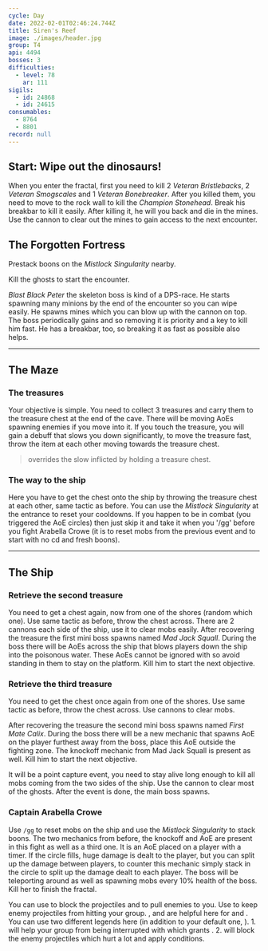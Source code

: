 ```yaml
---
cycle: Day
date: 2022-02-01T02:46:24.744Z
title: Siren's Reef
image: ./images/header.jpg
group: T4
api: 4494
bosses: 3
difficulties:
  - level: 78
    ar: 111
sigils:
  - id: 24868
  - id: 24615
consumables:
  - 8764
  - 8801
record: null
---
```


<Grid>
<GridItem sm="12">

## Start: Wipe out the dinosaurs!

When you enter the fractal, first you need to kill 2 _Veteran Bristlebacks_, 2 _Veteran Smogscales_ and 1 _Veteran Bonebreaker_. After you killed them, you need to move to the rock wall to kill the _Champion Stonehead_. Break his breakbar to kill it easily. After killing it, he will <Condition name="Fear"/> you back and die in the mines. Use the cannon to clear out the mines to gain access to the next encounter.
</GridItem>

<GridItem sm="6">

<MDImage src="images/sirens_mountains.jpg" caption="Scenery"/>

</GridItem>

<GridItem sm="6">

<MDImage src="images/sirens_shipwreck.jpg" caption="The Shipwreck"/>

</GridItem>

<GridItem sm="12">

## The Forgotten Fortress

Prestack boons on the _Mistlock Singularity_ nearby.

Kill the ghosts to start the encounter.

_Blast Black Peter_ the skeleton boss is kind of a DPS-race. He starts spawning many minions by the end of the encounter so you can wipe easily. He spawns mines which you can blow up with the cannon on top. The boss periodically gains <Boon name="Swiftness"/> <Boon name="Protection"/> and <Boon name="Stability"/> so removing it is priority and a key to kill him fast. He has a breakbar, too, so breaking it as fast as possible also helps.
</GridItem>

<GridItem sm="6">

<MDImage src="images/sirens_blasting_black_peter.jpg" caption="Ghosts of the fortress"/>

</GridItem>

<GridItem sm="6">

<MDImage src="images/sirens_way_to_cave.jpg" caption="The way to the Maze"/>

</GridItem>
</Grid>

---

<Grid>
<GridItem sm="12">

## The Maze

### The treasures

Your objective is simple. You need to collect 3 treasures and carry them to the treasure chest at the end of the cave. There will be moving AoEs spawning enemies if you move into it. If you touch the treasure, you will gain a debuff that slows you down significantly, to move the treasure fast, throw the item at each other moving towards the treasure chest.

> <Effect name="Superspeed"/> overrides the slow inflicted by holding a treasure chest.

</GridItem>

<GridItem sm="6">

<MDImage src="images/sirens_cursed_treasure.jpg" caption="The revealing AoE"/>

</GridItem>

<GridItem sm="6">

<MDImage src="images/sirens_cursed_treasure_sack.jpg" caption="The cursed treasure"/>

</GridItem>

<GridItem sm="6">

<MDImage src="images/sirens_cursed_chest.jpg" caption="The treasure chest"/>

</GridItem>

<GridItem sm="6">

### The way to the ship

Here you have to get the chest onto the ship by throwing the treasure chest at each other, same tactic as before. You can use the _Mistlock Singularity_ at the entrance to reset your cooldowns. If you happen to be in combat (you triggered the AoE circles) then just skip it and take it when you '/gg' before you fight Arabella Crowe (it is to reset mobs from the previous event and to start with no cd and fresh boons).
</GridItem>
</Grid>

---

## The Ship

<Grid>
<GridItem sm="6">

### Retrieve the second treasure

You need to get a chest again, now from one of the shores (random which one). Use same tactic as before, throw the chest across. There are 2 cannons each side of the ship, use it to clear mobs easily. After recovering the treasure the first mini boss spawns named _Mad Jack Squall_. During the boss there will be AoEs across the ship that blows players down the ship into the poisonous water. These AoEs cannot be ignored with <Boon name="Stability"> so avoid standing in them to stay on the platform. Kill him to start the next objective.</Boon>

### Retrieve the third treasure

You need to get the chest once again from one of the shores. Use same tactic as before, throw the chest across. Use cannons to clear mobs.

After recovering the treasure the second mini boss spawns named _First Mate Calix_. During the boss there will be a new mechanic that spawns AoE on the player furthest away from the boss, place this AoE outside the fighting zone. The knockoff mechanic from Mad Jack Squall is present as well. Kill him to start the next objective.

It will be a point capture event, you need to stay alive long enough to kill all mobs coming from the two sides of the ship. Use the cannon to clear most of the ghosts. After the event is done, the main boss spawns.

### Captain Arabella Crowe

Use `/gg` to reset mobs on the ship and use the _Mistlock Singularity_ to stack boons. The two mechanics from before, the knockoff and AoE are present in this fight as well as a third one. It is an AoE placed on a player with a timer. If the circle fills, huge damage is dealt to the player, but you can split up the damage between players, to counter this mechanic simply stack in the circle to split up the damage dealt to each player. The boss will be teleporting around as well as spawning mobs every 10% health of the boss. Kill her to finish the fractal.

<Tabs>
<Tab specialization="Scourge">
You can use <Skill name="Corrosive Poison Cloud"/> to block the projectiles and <Skill name="Chilling Grasp"/> to pull enemies to you.
</Tab>
<Tab specialization="Guardian">
Use <Skill name="Wall of Reflection"/> to keep enemy projectiles from hitting your group. <Skill name="Chapter 3: Valiant Bulwark"/>, <Skill name="Chapter 4: Stalwart Stand"/> and <Skill name="Epilogue: Unbroken Lines"/> are helpful here for <Boon name="Stability"/> and <Boon name="Resistance"/>.
</Tab>
<Tab specialization="Renegade">
You can use two different legends here (in addition to your default one, <Skill name="Legendary Renegade Stance"/>).
1. <Skill name="Legendary Dwarf Stance"/> will help your group from being interrupted with <Skill name="Inspiring Reinforcement"/> which grants <Boon name="Stability"/>.
2. <Skill name="Legendary Centaur Stance"/> will block the enemy projectiles which hurt a lot and apply conditions.
</Tab>
</Tabs>
</GridItem>

<GridItem sm="6">

<MDImage src="images/sirens_ship.jpg" caption="The ship"/>

<MDImage src="images/sirens_mad_jack_squall.jpg" caption="Mad Jack Squall"/>

<MDImage src="images/sirens_first_mate_calix.jpg" caption="First Mate Calix"/>

</GridItem>
</Grid>
